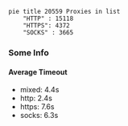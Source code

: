 
```mermaid
pie title 20559 Proxies in list
    "HTTP" : 15118
    "HTTPS": 4372
    "SOCKS" : 3665
```

### Some Info
#### Average Timeout

- mixed: 4.4s
- http: 2.4s
- https: 7.6s
- socks: 6.3s